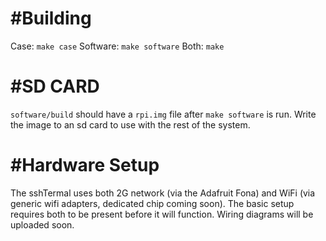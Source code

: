 #Building
========

Case: `make case`
Software: `make software`
Both: `make`

#SD CARD
=======

`software/build` should have a `rpi.img` file after `make software` is run.  Write the image to an sd card to use with the rest of the system.

#Hardware Setup
=======

The sshTermal uses both 2G network (via the Adafruit Fona) and WiFi (via generic wifi adapters, dedicated chip coming soon).  The basic setup requires both to be present before it will function.  Wiring diagrams will be uploaded soon.

